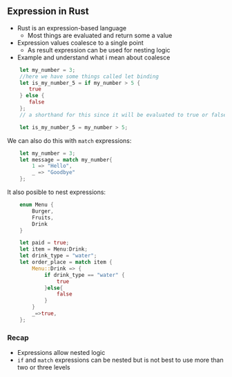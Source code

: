 ## Expression in Rust

- Rust is an expression-based language
  - Most things are evaluated and return some a value
- Expression values coalesce to a single point
  - As result expression can be used for nesting logic
- Example and understand what i mean about coalesce

```Rust
    let my_number = 3;
    //here we have some things called let binding
    let is_my_number_5 = if my_number > 5 {
       true
    } else {
       false
    };
    // a shorthand for this since it will be evaluated to true or false we can do this:

    let is_my_number_5 = my_number > 5;
```

We can also do this with `match` expressions:

```Rust
    let my_number = 3;
    let message = match my_number{
        1 => "Hello",
        _ => "Goodbye"
    };
```

It also posible to nest expressions:

```Rust
    enum Menu {
        Burger,
        Fruits,
        Drink
    }

    let paid = true;
    let item = Menu:Drink;
    let drink_type = "water";
    let order_place = match item {
        Menu::Drink => {
            if drink_type == "water" {
                true
            }else{
                false
            }
        }
        _=>true,
    };
```

### Recap

- Expressions allow nested logic
- `if` and `match` expressions can be nested but is not best to use more than two or three levels
